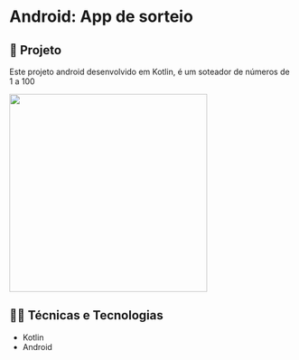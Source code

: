 ﻿# Android: App de sorteio 

## 📱 Projeto


Este projeto android desenvolvido em Kotlin, é um soteador de números de 1 a 100


<img src="https://imgur.com/aHlm7Cq" width="350"/>

## 🧑‍💻 Técnicas e Tecnologias

- Kotlin 
- Android 


